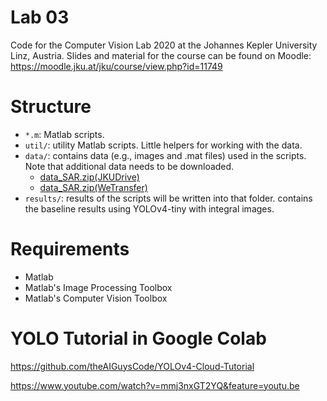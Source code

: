 # Lab 03
Code for the Computer Vision Lab 2020 at the Johannes Kepler University Linz, Austria.
Slides and material for the course can be found on Moodle: https://moodle.jku.at/jku/course/view.php?id=11749

# Structure

 * `*.m`: Matlab scripts.
 * `util/`: utility Matlab scripts. Little helpers for working with the data.
 * `data/`: contains data (e.g., images and .mat files) used in the scripts. Note that additional data needs to be downloaded.
    * [data_SAR.zip(JKUDrive)](https://drive.jku.at/filr/public-link/file-download/ff8080827595a35701759e6ca83d481f/22192/-5528057403698270347/data_SAR.zip)
    * [data_SAR.zip(WeTransfer)](https://wetransfer.com/downloads/cecc0a101b4dab1827aa7bedd3f640c820201106160324/e48651)
 * `results/`: results of the scripts will be written into that folder. contains the baseline results using YOLOv4-tiny with integral images.
   
# Requirements

* Matlab 
* Matlab's Image Processing Toolbox
* Matlab's Computer Vision Toolbox

# YOLO Tutorial in Google Colab
https://github.com/theAIGuysCode/YOLOv4-Cloud-Tutorial

https://www.youtube.com/watch?v=mmj3nxGT2YQ&feature=youtu.be
